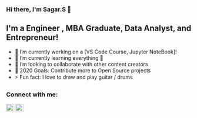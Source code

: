 ### Hi there, I'm Sagar.S 👋



## I'm a Engineer , MBA Graduate, Data Analyst, and Entrepreneur!

- 🔭 I’m currently working on a [VS Code Course, Jupyter NoteBook]!
- 🌱 I’m currently learning everything 🤣
- 👯 I’m looking to collaborate with other content creators
- 🥅 2020 Goals: Contribute more to Open Source projects
- ⚡ Fun fact: I love to draw and play guitar / drums


### Connect with me:

[<img align="left" alt="codeSTACKr | LinkedIn" width="22px" src="https://cdn.jsdelivr.net/npm/simple-icons@v3/icons/linkedin.svg" />][linkedin]
[<img align="left" alt="codeSTACKr | Instagram" width="22px" src="https://cdn.jsdelivr.net/npm/simple-icons@v3/icons/instagram.svg" />][instagram]












</details>


[instagram]: https://instagram.com/sagar.s55555
[linkedin]: https://www.linkedin.com/in/sagar-s-593666141/
